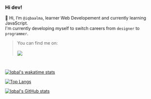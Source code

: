 ### Hi dev! <br/>

👋 Hi, I’m <code>@iqbaalma</code>, learner Web Developement and currently learning JavaScript.<br>
I'm currently developing myself to switch careers from <code>designer</code> to <code>programmer</code>.

<blockquote>You can find me on:<br/><br/>
<img src="https://img.shields.io/badge/Instagram-iqbaalna-white?logo=instagram&style=social"/></blockquote> <br/>

[![Iqbal's wakatime stats](https://github-readme-stats.vercel.app/api/wakatime?username=iqbaalna&theme=yeblu&include_all_commits=true&border_radius=0&hide_border=true)](https://github.com/anuraghazra/github-readme-stats)

[![Top Langs](https://github-readme-stats.vercel.app/api/top-langs/?username=iqbaalma&layout=compact&theme=yeblu&border_radius=0&hide_border=true)]()

[![Iqbal's GitHub stats](https://github-readme-stats.vercel.app/api?username=iqbaalma&theme=yeblu&count_private=true&include_all_commits=true&show_icons=true&border_radius=0&hide_border=true)]()
